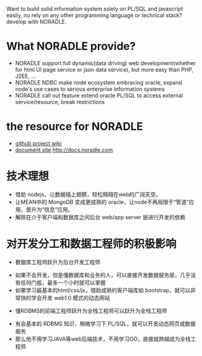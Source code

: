 Want to build solid information system solely on PL/SQL and javascript easily,
no rely on any other programming language or technical stack? develop with NORADLE.

What NORADLE provide?
=====================

* NORADLE support full dynamic(data driving) web development(whether for html UI page service or json data service),
  but more easy than PHP, J2EE, ...
* NORADLE NDBC make node ecosystem embracing oracle, expand node's use cases to serious enterprise information systems
* NORADLE call out feature extend oracle PL/SQL to access external service/resource, break restrictions

the resource for NORADLE
========================

* [github project wiki](https://github.com/kaven276/noradle/wiki/README)
* [document site](http://docs.noradle.com/) http://docs.noradle.com

技术理想
=======

* 借助 nodejs，让数据插上翅膀，轻松翱翔在web的广阔天空。
* 让MEAN中的 MongoDB 变成更成熟的 oracle，让node不再局限于“管道”应用，晋升为“信息”应用。
* 解除在介于客户端和数据库之间后台 web/app server 层进行开发的依赖

对开发分工和数据工程师的积极影响
============================

* 数据库工程师跃升为后台开发工程师
 - 如果不会开发，但是懂数据库和业务的人，可以直接开发数据服务层，几乎没有任何门槛，最多一个小时就可以掌握
 - 如果学习最基本的html/css/js，借助成熟的客户端库如 bootstrap，就可以非常快的学会开发 web1.0 模式的动态网站
* 懂RDBMS的前端工程师跃升为全栈工程师可以跃升为全栈工程师
 - 有会基本的 RDBMS 知识，稍微学习下 PL/SQL，就可以开发动态网页或数据服务
 - 那么他不用学习JAVA等web后端技术，不用学习OO，直接就跨越成为全栈工程师

